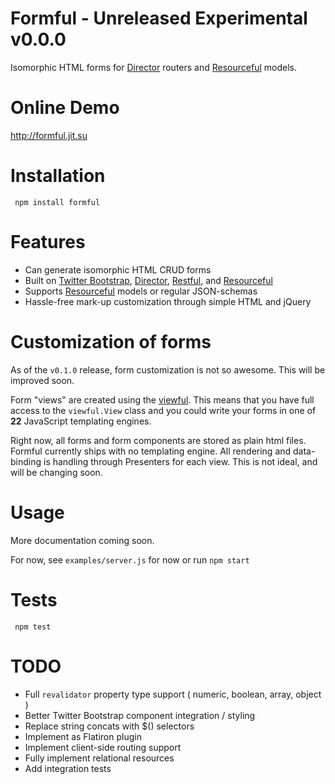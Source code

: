 # Formful - Unreleased Experimental v0.0.0

Isomorphic HTML forms for [Director](http://github.com/flatiron/director) routers and [Resourceful](http://github.com/flatiron/resourceful) models.

# Online Demo

<a href="http://formful.jit.su">http://formful.jit.su</a>

# Installation

     npm install formful

# Features

  - Can generate isomorphic HTML CRUD forms
  - Built on [Twitter Bootstrap](http://twitter.github.com/bootstrap/), [Director](http://github.com/flatiron/director), [Restful](http://github.com/flatiron/restful), and [Resourceful](http://github.com/flatiron/resourceful) 
  - Supports [Resourceful](http://github.com/flatiron/resourceful)  models or regular JSON-schemas
  - Hassle-free mark-up customization through simple HTML and jQuery

# Customization of forms

As of the `v0.1.0` release, form customization is not so awesome. This will be improved soon.

Form "views" are created using the [viewful](http://github.com/flatiron/viewful). This means that you have full access to the `viewful.View` class and you could write your forms in one of **22** JavaScript templating engines.

Right now, all forms and form components are stored as plain html files. Formful currently ships with no templating engine. All rendering and data-binding is handling through Presenters for each view. This is not ideal, and will be changing soon.

# Usage

  More documentation coming soon.
  
  For now, see `examples/server.js` for now or run `npm start`
  
# Tests

     npm test

# TODO
 - Full `revalidator` property type support ( numeric, boolean, array, object )
 - Better Twitter Bootstrap component integration / styling
 - Replace string concats with $() selectors
 - Implement as Flatiron plugin
 - Implement client-side routing support
 - Fully implement relational resources
 - Add integration tests
